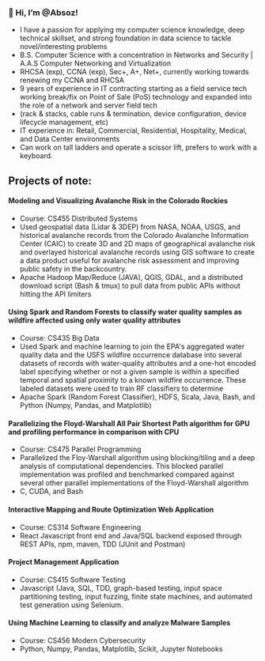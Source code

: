 ### 👋 Hi, I’m @Absoz! 
- I have a passion for applying my computer science knowledge, deep technical skillset, and strong foundation in data science to tackle novel/interesting problems
- B.S. Computer Science with a concentration in Networks and Security | A.A.S Computer Networking and Virtualization
- RHCSA (exp), CCNA (exp), Sec+, A+, Net+, currently working towards renewing my CCNA and RHCSA
- 9 years of experience in IT contracting starting as a field service tech working break/fix on Point of Sale (PoS) technology and expanded into the role of a network and server field tech
 - (rack & stacks, cable runs & termination, device configuration, device lifecycle management, etc)
 - IT experience in: Retail, Commercial, Residential, Hospitality, Medical, and Data Center environments
 - Can work on tall ladders and operate a scissor lift, prefers to work with a keyboard.
   
## Projects of note:

#### Modeling and Visualizing Avalanche Risk in the Colorado Rockies
  - Course: CS455 Distributed Systems
  - Used geospatial data (Lidar & 3DEP) from NASA, NOAA, USGS, and historical avalanche records from the Colorado Avalanche Information Center (CAIC) to create 3D and 2D maps of geographical avalanche risk and overlayed historical avalanche records using GIS software to create a data product useful for avalanche risk assessment and improving public safety in the backcountry.
  - Apache Hadoop Map/Reduce (JAVA), QGIS, GDAL, and a distributed download script (Bash & tmux) to pull data from public APIs without hitting the API limiters
#### Using Spark and Random Forests to classify water quality samples as wildfire affected using only water quality attributes
  - Course: CS435 Big Data
  - Used Spark and machine learning to join the EPA's aggregated water quality data and the USFS wildfire occurrence database into several datasets of records with water-quality attributes and a one-hot encoded label specifying whether or not a given sample is within a specified temporal and spatial proximity to a known wildfire occurrence. These labeled datasets were used to train RF classifiers to determine
  - Apache Spark (Random Forest Classifier), HDFS, Scala, Java, Bash, and Python (Numpy, Pandas, and Matplotlib) 
#### Parallelizing the Floyd-Warshall All Pair Shortest Path algorithm for GPU and profiling performance in comparison with CPU
  - Course: CS475 Parallel Programming
  - Parallelized the Floy-Warshall algorithm using blocking/tiling and a deep analysis of computational dependencies. This blocked parallel implementation was profiled and benchmarked compared against several other parallel implementations of the Floyd-Warshall algorithm 
  - C, CUDA, and Bash 
#### Interactive Mapping and Route Optimization Web Application
  - Course: CS314 Software Engineering  
  - React Javascript front end and Java/SQL backend exposed through REST APIs, npm, maven, TDD (JUnit and Postman)
#### Project Management Application
  - Course: CS415 Software Testing
  - Javascript (Java, SQL, TDD, graph-based testing, input space partitioning testing, input fuzzing, finite state machines, and automated test generation using Selenium. 
#### Using Machine Learning to classify and analyze Malware Samples
  - Course: CS456 Modern Cybersecurity
  - Python, Numpy, Pandas, Matplotlib, Scikit, Jupyter Notebooks
